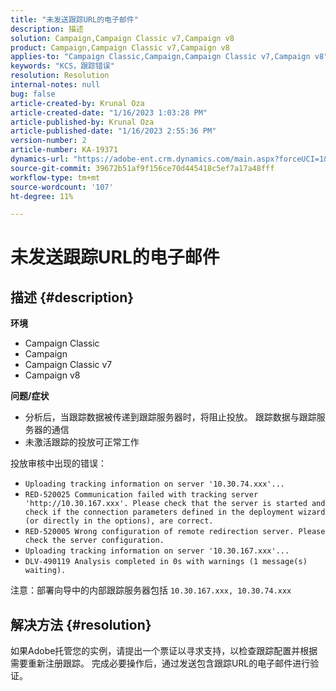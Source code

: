 ```yaml
---
title: "未发送跟踪URL的电子邮件"
description: 描述
solution: Campaign,Campaign Classic v7,Campaign v8
product: Campaign,Campaign Classic v7,Campaign v8
applies-to: "Campaign Classic,Campaign,Campaign Classic v7,Campaign v8"
keywords: "KCS，跟踪错误"
resolution: Resolution
internal-notes: null
bug: false
article-created-by: Krunal Oza
article-created-date: "1/16/2023 1:03:28 PM"
article-published-by: Krunal Oza
article-published-date: "1/16/2023 2:55:36 PM"
version-number: 2
article-number: KA-19371
dynamics-url: "https://adobe-ent.crm.dynamics.com/main.aspx?forceUCI=1&pagetype=entityrecord&etn=knowledgearticle&id=9f67df27-9e95-ed11-aad1-6045bd006793"
source-git-commit: 39672b51af9f156ce70d445418c5ef7a17a48fff
workflow-type: tm+mt
source-wordcount: '107'
ht-degree: 11%

---
```


# 未发送跟踪URL的电子邮件

## 描述 {#description}

<b>环境</b>
- Campaign Classic
- Campaign
- Campaign Classic v7
- Campaign v8



<b>问题/症状</b>
- 分析后，当跟踪数据被传递到跟踪服务器时，将阻止投放。 跟踪数据与跟踪服务器的通信
- 未激活跟踪的投放可正常工作


投放审核中出现的错误：

- `Uploading tracking information on server '10.30.74.xxx'...`
- `RED-520025 Communication failed with tracking server 'http://10.30.167.xxx'. Please check that the server is started and check if the connection parameters defined in the deployment wizard (or directly in the options), are correct.`
- `RED-520005 Wrong configuration of remote redirection server. Please check the server configuration.`
- `Uploading tracking information on server '10.30.167.xxx'...`
- `DLV-490119 Analysis completed in 0s with warnings (1 message(s) waiting).`




注意：部署向导中的内部跟踪服务器包括 `10.30.167.xxx, 10.30.74.xxx`


## 解决方法 {#resolution}


如果Adobe托管您的实例，请提出一个票证以寻求支持，以检查跟踪配置并根据需要重新注册跟踪。 完成必要操作后，通过发送包含跟踪URL的电子邮件进行验证。




